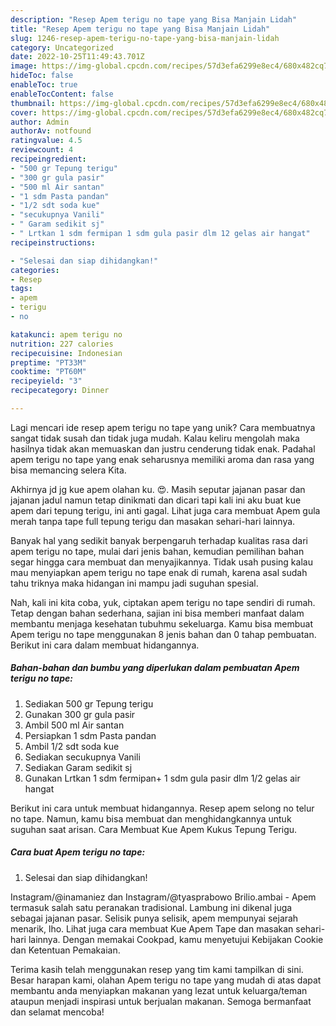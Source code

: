 ```yaml
---
description: "Resep Apem terigu no tape yang Bisa Manjain Lidah"
title: "Resep Apem terigu no tape yang Bisa Manjain Lidah"
slug: 1246-resep-apem-terigu-no-tape-yang-bisa-manjain-lidah
category: Uncategorized
date: 2022-10-25T11:49:43.701Z
image: https://img-global.cpcdn.com/recipes/57d3efa6299e8ec4/680x482cq70/apem-terigu-no-tape-foto-resep-utama.jpg
hideToc: false
enableToc: true
enableTocContent: false
thumbnail: https://img-global.cpcdn.com/recipes/57d3efa6299e8ec4/680x482cq70/apem-terigu-no-tape-foto-resep-utama.jpg
cover: https://img-global.cpcdn.com/recipes/57d3efa6299e8ec4/680x482cq70/apem-terigu-no-tape-foto-resep-utama.jpg
author: Admin
authorAv: notfound
ratingvalue: 4.5
reviewcount: 4
recipeingredient:
- "500 gr Tepung terigu"
- "300 gr gula pasir"
- "500 ml Air santan"
- "1 sdm Pasta pandan"
- "1/2 sdt soda kue"
- "secukupnya Vanili"
- " Garam sedikit sj"
- " Lrtkan 1 sdm fermipan 1 sdm gula pasir dlm 12 gelas air hangat"
recipeinstructions:

- "Selesai dan siap dihidangkan!"
categories:
- Resep
tags:
- apem
- terigu
- no

katakunci: apem terigu no 
nutrition: 227 calories
recipecuisine: Indonesian
preptime: "PT33M"
cooktime: "PT60M"
recipeyield: "3"
recipecategory: Dinner

---
```





Lagi mencari ide resep apem terigu no tape yang unik? Cara membuatnya sangat tidak susah dan tidak juga mudah. Kalau keliru mengolah maka hasilnya tidak akan memuaskan dan justru cenderung tidak enak. Padahal apem terigu no tape yang enak seharusnya memiliki aroma dan rasa yang bisa memancing selera Kita.





Akhirnya jd jg kue apem olahan ku. 😍. Masih seputar jajanan pasar dan jajanan jadul namun tetap dinikmati dan dicari tapi kali ini aku buat kue apem dari tepung terigu, ini anti gagal. Lihat juga cara membuat Apem gula merah tanpa tape full tepung terigu dan masakan sehari-hari lainnya.

Banyak hal yang sedikit banyak berpengaruh terhadap kualitas rasa dari apem terigu no tape, mulai dari jenis bahan, kemudian pemilihan bahan segar hingga cara membuat dan menyajikannya. Tidak usah pusing kalau mau menyiapkan apem terigu no tape enak di rumah, karena asal sudah tahu triknya maka hidangan ini mampu jadi suguhan spesial.






Nah, kali ini kita coba, yuk, ciptakan apem terigu no tape sendiri di rumah. Tetap dengan bahan sederhana, sajian ini bisa memberi manfaat dalam membantu menjaga kesehatan tubuhmu sekeluarga. Kamu bisa membuat Apem terigu no tape menggunakan 8 jenis bahan dan 0 tahap pembuatan. Berikut ini cara dalam membuat hidangannya.

<!--inarticleads1-->

##### Bahan-bahan dan bumbu yang diperlukan dalam pembuatan Apem terigu no tape:

1. Sediakan 500 gr Tepung terigu
1. Gunakan 300 gr gula pasir
1. Ambil 500 ml Air santan
1. Persiapkan 1 sdm Pasta pandan
1. Ambil 1/2 sdt soda kue
1. Sediakan secukupnya Vanili
1. Sediakan  Garam sedikit sj
1. Gunakan  Lrtkan 1 sdm fermipan+ 1 sdm gula pasir dlm 1/2 gelas air hangat


Berikut ini cara untuk membuat hidangannya. Resep apem selong no telur no tape. Namun, kamu bisa membuat dan menghidangkannya untuk suguhan saat arisan. Cara Membuat Kue Apem Kukus Tepung Terigu. 

<!--inarticleads2-->

##### Cara buat Apem terigu no tape:


1. Selesai dan siap dihidangkan!

Instagram/@inamaniez dan Instagram/@tyasprabowo Brilio.ambai - Apem termasuk salah satu peranakan tradisional. Lambung ini dikenal juga sebagai jajanan pasar. Selisik punya selisik, apem mempunyai sejarah menarik, lho. Lihat juga cara membuat Kue Apem Tape dan masakan sehari-hari lainnya. Dengan memakai Cookpad, kamu menyetujui Kebijakan Cookie dan Ketentuan Pemakaian. 

Terima kasih telah menggunakan resep yang tim kami tampilkan di sini. Besar harapan kami, olahan Apem terigu no tape yang mudah di atas dapat membantu anda menyiapkan makanan yang lezat untuk keluarga/teman ataupun menjadi inspirasi untuk berjualan makanan. Semoga bermanfaat dan selamat mencoba!
